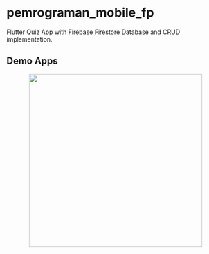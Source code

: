 # pemrograman_mobile_fp

Flutter Quiz App with Firebase Firestore Database and CRUD implementation.

## Demo Apps
<p align="center">
  <img src="https://github.com/Pemrograman-Mobile-Wiridlangit/Pemrograman-Mobile-FP/assets/113527799/28bed114-a8cb-40eb-bcc9-1faea2fbb6da" width="400" />
</p>
